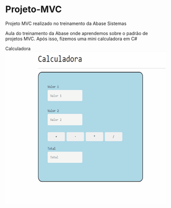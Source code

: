 # Projeto-MVC
Projeto MVC realizado no treinamento da Abase Sistemas

Aula do treinamento da Abase onde aprendemos sobre o padrão de projetos MVC.
Após isso, fizemos uma mini calculadora em C#

</hr>

Calculadora
<img src="./gif-calc.gif" alt="gif-calc" width="800px" height="480px">